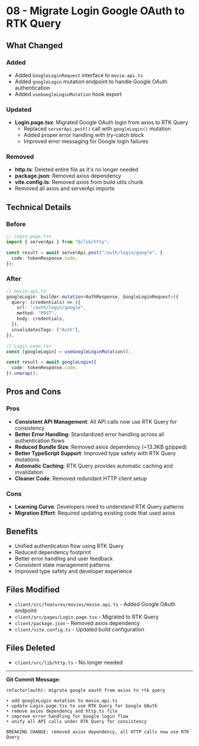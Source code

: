 # 08 - Migrate Login Google OAuth to RTK Query

## What Changed

### Added

- Added `GoogleLoginRequest` interface to `movie.api.ts`
- Added `googleLogin` mutation endpoint to handle Google OAuth authentication
- Added `useGoogleLoginMutation` hook export

### Updated

- **Login.page.tsx**: Migrated Google OAuth login from axios to RTK Query
  - Replaced `serverApi.post()` call with `googleLogin()` mutation
  - Added proper error handling with try-catch block
  - Improved error messaging for Google login failures

### Removed

- **http.ts**: Deleted entire file as it's no longer needed
- **package.json**: Removed axios dependency
- **vite.config.ts**: Removed axios from build utils chunk
- Removed all axios and serverApi imports

## Technical Details

### Before

```typescript
// Login.page.tsx
import { serverApi } from "@/lib/http";

const result = await serverApi.post("/auth/login/google", {
  code: tokenResponse.code,
});
```

### After

```typescript
// movie.api.ts
googleLogin: builder.mutation<AuthResponse, GoogleLoginRequest>({
  query: (credentials) => ({
    url: "/auth/login/google",
    method: "POST",
    body: credentials,
  }),
  invalidatesTags: ["Auth"],
}),

// Login.page.tsx
const [googleLogin] = useGoogleLoginMutation();

const result = await googleLogin({
  code: tokenResponse.code,
}).unwrap();
```

## Pros and Cons

### Pros

- **Consistent API Management**: All API calls now use RTK Query for consistency
- **Better Error Handling**: Standardized error handling across all authentication flows
- **Reduced Bundle Size**: Removed axios dependency (~13.3KB gzipped)
- **Better TypeScript Support**: Improved type safety with RTK Query mutations
- **Automatic Caching**: RTK Query provides automatic caching and invalidation
- **Cleaner Code**: Removed redundant HTTP client setup

### Cons

- **Learning Curve**: Developers need to understand RTK Query patterns
- **Migration Effort**: Required updating existing code that used axios

## Benefits

- Unified authentication flow using RTK Query
- Reduced dependency footprint
- Better error handling and user feedback
- Consistent state management patterns
- Improved type safety and developer experience

## Files Modified

- `client/src/features/movies/movie.api.ts` - Added Google OAuth endpoint
- `client/src/pages/Login.page.tsx` - Migrated to RTK Query
- `client/package.json` - Removed axios dependency
- `client/vite.config.ts` - Updated build configuration

## Files Deleted

- `client/src/lib/http.ts` - No longer needed

---

**Git Commit Message:**

```
refactor(auth): migrate google oauth from axios to rtk query

• add googleLogin mutation to movie.api.ts
• update Login.page.tsx to use RTK Query for Google OAuth
• remove axios dependency and http.ts file
• improve error handling for Google login flow
• unify all API calls under RTK Query for consistency

BREAKING CHANGE: removed axios dependency, all HTTP calls now use RTK Query
```
